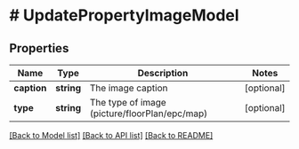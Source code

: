 # # UpdatePropertyImageModel

## Properties

Name | Type | Description | Notes
------------ | ------------- | ------------- | -------------
**caption** | **string** | The image caption | [optional]
**type** | **string** | The type of image (picture/floorPlan/epc/map) | [optional]

[[Back to Model list]](../../README.md#models) [[Back to API list]](../../README.md#endpoints) [[Back to README]](../../README.md)
